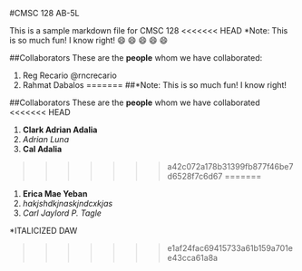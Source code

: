 #CMSC 128 AB-5L

This is a sample markdown file for CMSC 128
<<<<<<< HEAD
*Note: This is so much fun! I know right!
:smile: :smile: :smile: :smile: :smile: 

##Collaborators
These are the **people** whom we have collaborated:
1. Reg Recario @rncrecario
2. Rahmat Dabalos
=======
##*Note: This is so much fun! I know right!

##Collaborators
These are the **people** whom we have collaborated
<<<<<<< HEAD
1. **Clark Adrian Adalia**
2. *Adrian Luna*
3. __Cal Adalia__ 
>>>>>>> a42c072a178b31399fb877f46be7d6528f7c6d67
=======
1. **Erica Mae Yeban**
2. *hakjshdkjnaskjndcxkjas*
3. *Carl Jaylord P. Tagle*


*ITALICIZED DAW
>>>>>>> e1af24fac69415733a61b159a701ee43cca61a8a

